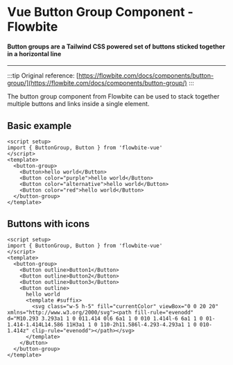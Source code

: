 <script setup>
import ButtonGroupBasicExample from './buttonGroup/examples/ButtonGroupBasicExample.vue';
import ButtonGroupIconExample from './buttonGroup/examples/ButtonGroupIconExample.vue';
</script>

# Vue Button Group Component - Flowbite

#### Button groups are a Tailwind CSS powered set of buttons sticked together in a horizontal line

---

:::tip
Original reference: [https://flowbite.com/docs/components/button-group/](https://flowbite.com/docs/components/button-group/)
:::

The button group component from Flowbite can be used to stack together multiple buttons and links inside a single element.

## Basic example

<ButtonGroupBasicExample />

```vue
<script setup>
import { ButtonGroup, Button } from 'flowbite-vue'
</script>
<template>
  <button-group>
    <Button>hello world</Button>
    <Button color="purple">hello world</Button>
    <Button color="alternative">hello world</Button>
    <Button color="red">hello world</Button>
  </button-group>
</template>
```

## Buttons with icons

<ButtonGroupIconExample />

```vue
<script setup>
import { ButtonGroup, Button } from 'flowbite-vue'
</script>
<template>
  <button-group>
    <Button outline>Button1</Button>
    <Button outline>Button2</Button>
    <Button outline>Button3</Button>
    <Button outline>
      hello world
      <template #suffix>
        <svg class="w-5 h-5" fill="currentColor" viewBox="0 0 20 20" xmlns="http://www.w3.org/2000/svg"><path fill-rule="evenodd" d="M10.293 3.293a1 1 0 011.414 0l6 6a1 1 0 010 1.414l-6 6a1 1 0 01-1.414-1.414L14.586 11H3a1 1 0 110-2h11.586l-4.293-4.293a1 1 0 010-1.414z" clip-rule="evenodd"></path></svg>
      </template>
    </Button>
  </button-group>
</template>
```

